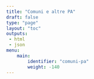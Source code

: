 ```yaml
---
title: "Comuni e altre PA"
draft: false
type: "page"
layout: "toc"
outputs:
 - html
 - json
menu:
    main:
        identifier: "comuni-pa"
        weight: -140
---
```

